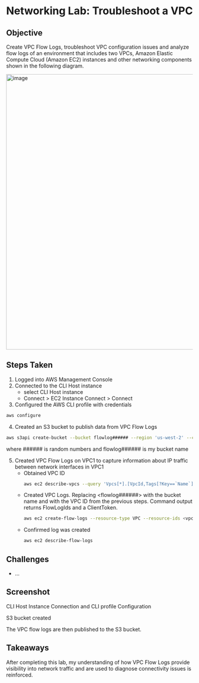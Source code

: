 # Networking Lab: Troubleshoot a VPC

## Objective
Create VPC Flow Logs, troubleshoot VPC configuration issues and analyze flow logs of an environment that includes two VPCs, Amazon Elastic Compute Cloud (Amazon EC2) instances and other networking components shown in the following diagram.

<img width="1458" height="744" alt="image" src="https://github.com/user-attachments/assets/1dfccdac-c71a-4cce-a5fd-b82fd4976a9f" />


## Steps Taken
1. Logged into AWS Management Console
2. Connected to the CLI Host instance
   - select CLI Host instance
   - Connect > EC2 Instance Connect > Connect
3. Configured the AWS CLI profile with credentials
``` bash
aws configure
```
4. Created an S3 bucket to publish data from VPC Flow Logs
``` bash
aws s3api create-bucket --bucket flowlog###### --region 'us-west-2' --create-bucket-configuration LocationConstraint='us-west-2'
```
where ###### is random numbers and flowlog###### is my bucket name

5. Created VPC Flow Logs on VPC1 to capture information about IP traffic between network interfaces in VPC1
   - Obtained VPC ID
     ``` bash
     aws ec2 describe-vpcs --query 'Vpcs[*].[VpcId,Tags[?Key==`Name`].Value,CidrBlock]' --filters "Name=tag:Name,Values='VPC1'"
     ```
   - Created VPC Logs. Replacing <flowlog######> with the bucket name and <vpc-id> with the VPC ID from the previous steps. Command output returns FlowLogIds and a ClientToken.
     ``` bash
     aws ec2 create-flow-logs --resource-type VPC --resource-ids <vpc-id> --traffic-type ALL --log-destination-type s3 --log-destination arn:aws:s3:::<flowlog######>
     ```
    - Confirmed log was created
      ``` bash
      aws ec2 describe-flow-logs
      ``` 


## Challenges
- ...

## Screenshot
CLI Host Instance Connection and CLI profile Configuration

S3 bucket created

The VPC flow logs are then published to the S3 bucket.

## Takeaways
After completing this lab, my understanding of how VPC Flow Logs provide visibility into network traffic and are used to diagnose connectivity issues is reinforced.
